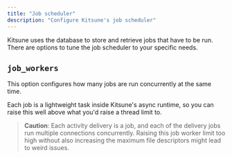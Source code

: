 ```yaml
---
title: "Job scheduler"
description: "Configure Kitsune's job scheduler"
---
```


Kitsune uses the database to store and retrieve jobs that have to be run. 
There are options to tune the job scheduler to your specific needs.

## `job_workers`

This option configures how many jobs are run concurrently at the same time.  

Each job is a lightweight task inside Kitsune's async runtime, so you can raise this well above what you'd raise a thread limit to.

> **Caution**: Each activity delivery is a job, and each of the delivery jobs run multiple connections concurrently. 
> Raising this job worker limit too high without also increasing the maximum file descriptors might lead to weird issues.
